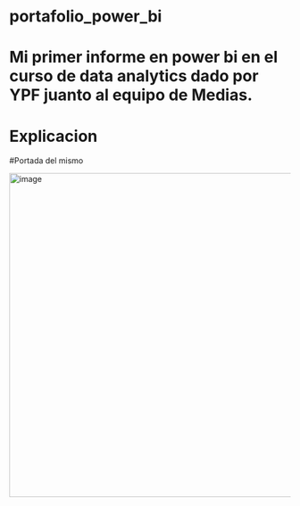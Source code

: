 # portafolio_power_bi

# Mi primer informe en power bi en el curso de data analytics dado por YPF juanto al equipo de Medias. 

# Explicacion

#Portada del mismo

<img width="581" alt="image" src="https://github.com/user-attachments/assets/76f93d23-d9c4-41da-9977-bf585da0f8ae" />

